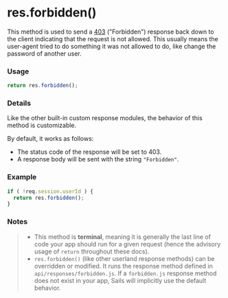 # res.forbidden()

This method is used to send a [403](http://en.wikipedia.org/wiki/List_of_HTTP_status_codes#4xx_Client_Error) ("Forbidden") response back down to the client indicating that the request is not allowed.  This usually means the user-agent tried to do something it was not allowed to do, like change the password of another user.


### Usage

```js
return res.forbidden();
```

### Details

Like the other built-in custom response modules, the behavior of this method is customizable.

By default, it works as follows:

+ The status code of the response will be set to 403.
+ A response body will be sent with the string `"Forbidden"`.

### Example

```javascript
if ( !req.session.userId ) {
  return res.forbidden();
}
```


### Notes
> + This method is **terminal**, meaning it is generally the last line of code your app should run for a given request (hence the advisory usage of `return` throughout these docs).
>+ `res.forbidden()` (like other userland response methods) can be overridden or modified.  It runs the response method defined in `api/responses/forbidden.js`.  If a `forbidden.js` response method does not exist in your app, Sails will implicitly use the default behavior.




<docmeta name="displayName" value="res.forbidden()">
<docmeta name="pageType" value="method">

